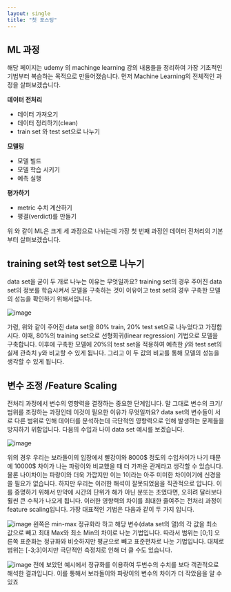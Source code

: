 ```yaml
---
layout: single
title: "첫 포스팅"
---
```

## ML 과정
해당 페이지는 udemy 의 machinge learning 강의 내용들을 정리하여 가장 기초적인 기법부터 복습하는 목적으로 만들어졌습니다. 먼저 Machine Learning의 전체적인 과정을 살펴보겠습니다. 

**데이터 전처리**
- 데이터 가져오기
- 데이터 정리하기(clean)
- train set 와 test set으로 나누기

**모델링**
- 모델 빌드
- 모델 학습 시키기
- 예측 실행

**평가하기**
- metric 수치 계산하기
- 평결(verdict)를 만들기

위 와 같이 ML은 크게 세 과정으로 나뉘는데 가장 첫 번째 과정인 데이터 전처리의 기본부터 살펴보겠습니다.

## training set와 test set으로 나누기
data set을 굳이 두 개로 나누는 이유는 무엇일까요?
training set의 경우 주어진 data set의 정보를 학습시켜서 모델을 구축하는 것이 이유이고
test set의 경우 구축한 모델의 성능을 확인하기 위해서입니다. 

![image](https://github.com/minshik0705/algorithm_python/assets/112872144/fa4b8b16-4d48-48be-894d-98369b76ce9b)

가령, 위와 같이 주어진 data set을 80% train, 20% test set으로 나누었다고 가정합시다. 이때, 80%의 training set으로 선형회귀(linear regression) 기법으로 모델을 구축합니다. 이후에 구축한 모델에 20%의 test set을 적용하여 예측한 $\hat{y}$와 test set의 실제 관측치 y와 비교할 수 있게 됩니다.
그리고 이 두 값의 비교를 통해 모델의 성능을 생각할 수 있게 됩니다.

## 변수 조정 /Feature Scaling
전처리 과정에서 변수의 영향력을 결정하는 중요한 단계입니다.
말 그대로 변수의 크기/범위를 조정하는 과정인데 이것이 필요한 이유가 무엇일까요? 
data set의 변수들이 서로 다른 범위로 인해 데이터를 분석하는데 극단적인 영향력으로 인해 발생하는 문제들을 방지하기 위함입니다. 다음의 수입과 나이 data set 예시를 보겠습니다.


![image](https://github.com/minshik0705/algorithm_python/assets/112872144/de138fce-b2fe-4133-a12a-e6b59eb4907c)

위의 경우 우리는 보라돌이의 입장에서 빨강이와 8000$ 정도의 수입차이가 나기 때문에 10000$ 차이가 나는 파랑이와 비교했을 때 더 가까운 관계라고 생각할 수 있습니다. 물론 나이차이는 파랑이와 더욱 가깝지만 이는 1이라는 아주 미미한 차이이기에 신경을 쓸 필요가 없습니다. 하지만 우리는 이러한 해석이 잘못되었음을 직관적으로 압니다. 이를 증명하기 위해서 만약에 시간의 단위가 해가 아닌 분또는 초였다면, 오히려 달러보다 훨씬 큰 수칙가 나오게 됩니다.
이러한 영향력의 차이를 최대한 줄여주는 전처리 과정이 feature scaling입니다. 가장 대표적인 기법은 다음과 같이 두 가지 입니다.


![image](https://github.com/minshik0705/algorithm_python/assets/112872144/4bac2297-5ba6-4fe8-bf13-596e800fba62)
왼쪽은 min-max 정규화라 하고 해당 변수(data set의 열)의 각 값을 최소 값으로 빼고 최대 Max와 최소 Min의 차이로 나눈 기법입니다. 
따라서 범위는 [0;1]
오른쪽 표준화는 정규화와 비슷하지만 평균으로 빼고 표준편차로 나눈 기법입니다.
대체로 범위는 [-3;3]이지만 극단적인 측정치로 인해 더 클 수도 있습니다.

![image](https://github.com/minshik0705/algorithm_python/assets/112872144/cf30432c-5f46-41c0-b95f-60e500c20ade)
전에 보았던 예시에서 정규화를 이용하여 두번수의 수치를 보다 객관적으로 해석한 결과입니다. 이를 통해서 보라돌이와 파랑이의 변수의 차이가 더 작았음을 알 수 있죠
